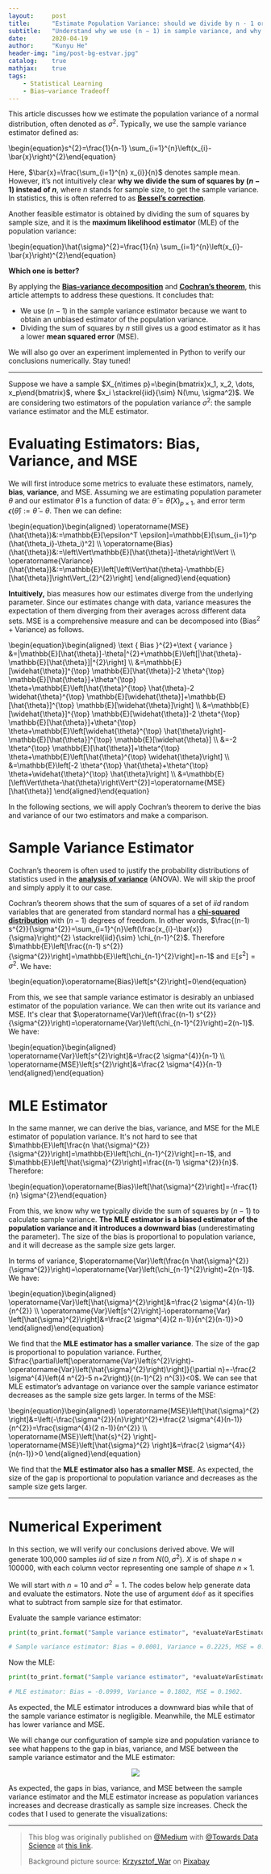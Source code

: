 ```yaml
---
layout:     post
title:      "Estimate Population Variance: should we divide by n - 1 or n"
subtitle:   "Understand why we use (n − 1) in sample variance, and why dividing by n still gives us a good estimator"
date:       2020-04-19
author:     "Kunyu He"
header-img: "img/post-bg-estvar.jpg"
catalog:    true
mathjax:    true
tags:
    - Statistical Learning
    - Bias–variance Tradeoff
---
```


This article discusses how we estimate the population variance of a normal distribution, often denoted as $\sigma^2$. Typically, we use the sample variance estimator defined as:

\begin{equation}s^{2}=\frac{1}{n-1} \sum_{i=1}^{n}\left(x_{i}-\bar{x}\right)^{2}\end{equation}

Here, $\bar{x}=\frac{\sum_{i=1}^{n} x_{i}}{n}$ denotes sample mean. However, it’s not intuitively clear **why we divide the sum of squares by $(n - 1)$ instead of $n$**, where $n$ stands for sample size, to get the sample variance. In statistics, this is often referred to as [**Bessel’s correction**](https://en.wikipedia.org/wiki/Bessel's_correction).

Another feasible estimator is obtained by dividing the sum of squares by sample size, and it is the **maximum likelihood estimator** (MLE) of the population variance:

\begin{equation}\hat{\sigma}^{2}=\frac{1}{n} \sum_{i=1}^{n}\left(x_{i}-\bar{x}\right)^{2}\end{equation}

**Which one is better?**

By applying the [**Bias-variance decomposition**](https://www.wikiwand.com/en/Bias–variance_tradeoff) and [**Cochran’s theorem**](https://www.wikiwand.com/en/Cochran's_theorem), this article attempts to address these questions. It concludes that:

- We use $(n - 1)$ in the sample variance estimator because we want to obtain an unbiased estimator of the population variance.
- Dividing the sum of squares by $n$ still gives us a good estimator as it has a lower **mean squared error** (MSE).

We will also go over an experiment implemented in Python to verify our conclusions numerically. Stay tuned!

---

Suppose we have a sample $X_{n\times p}=\begin{bmatrix}x_1, x_2, \dots, x_p\end{bmatrix}$, where $x_i \stackrel{iid}{\sim} N(\mu, \sigma^2)$. We are considering two estimators of the population variance $\sigma^2$: the sample variance estimator and the MLE estimator.

# **Evaluating Estimators: Bias, Variance, and MSE**

We will first introduce some metrics to evaluate these estimators, namely, **bias**, **variance**, and MSE. Assuming we are estimating population parameter $\theta$ and our estimator $\hat{\theta}$ is a function of data: $\hat{\theta}=\hat{\theta}\left(X\right)_{p\times 1}$, and error term $\epsilon\left(\hat{\theta}\right):=\hat{\theta}-\theta$. Then we can define:

\begin{equation}\begin{aligned}
\operatorname{MSE}(\hat{\theta})&:=\mathbb{E}[\epsilon^T \epsilon]=\mathbb{E}[\sum_{i=1}^p (\hat{\theta_i}-\theta_i)^2] \\\ \operatorname{Bias}(\hat{\theta})&:=\left\Vert\mathbb{E}[\hat{\theta}]-\theta\right\Vert \\\ \operatorname{Variance}(\hat{\theta})&:=\mathbb{E}\left[\left\Vert\hat{\theta}-\mathbb{E}[\hat{\theta}]\right\Vert_{2}^{2}\right] \end{aligned}\end{equation}

**Intuitively,** bias measures how our estimates diverge from the underlying parameter. Since our estimates change with data, variance measures the expectation of them diverging from their averages across different data sets. MSE is a comprehensive measure and can be decomposed into $(\text{Bias}^2 + \text{Variance})$ as follows.

\begin{equation}\begin{aligned} \text { Bias }^{2}+\text { variance } &=\|\mathbb{E}[\hat{\theta}]-\theta\|^{2}+\mathbb{E}\left[\|\hat{\theta}-\mathbb{E}[\hat{\theta}]\|^{2}\right] \\\ &=\mathbb{E}[\widehat{\theta}]^{\top} \mathbb{E}[\hat{\theta}]-2 \theta^{\top} \mathbb{E}[\hat{\theta}]+\theta^{\top} \theta+\mathbb{E}\left[\hat{\theta}^{\top} \hat{\theta}-2 \widehat{\theta}^{\top} \mathbb{E}[\widehat{\theta}]+\mathbb{E}[\hat{\theta}]^{\top} \mathbb{E}[\widehat{\theta}]\right] \\\ &=\mathbb{E}[\widehat{\theta}]^{\top} \mathbb{E}[\widehat{\theta}]-2 \theta^{\top} \mathbb{E}[\hat{\theta}]+\theta^{\top} \theta+\mathbb{E}\left[\widehat{\theta}^{\top} \hat{\theta}\right]-\mathbb{E}[\hat{\theta}]^{\top} \mathbb{E}[\widehat{\theta}] \\\ &=-2 \theta^{\top} \mathbb{E}[\hat{\theta}]+\theta^{\top} \theta+\mathbb{E}\left[\hat{\theta}^{\top} \widehat{\theta}\right] \\\ &=\mathbb{E}\left[-2 \theta^{\top} \hat{\theta}+\theta^{\top} \theta+\widehat{\theta}^{\top} \hat{\theta}\right] \\\ &=\mathbb{E}[\left\Vert\theta-\hat{\theta}\right\Vert^{2}]=\operatorname{MSE}[\hat{\theta}] \end{aligned}\end{equation}

In the following sections, we will apply Cochran’s theorem to derive the bias and variance of our two estimators and make a comparison.

# Sample Variance Estimator

Cochran’s theorem is often used to justify the probability distributions of statistics used in the [**analysis of variance**](https://www.wikiwand.com/en/Analysis_of_variance) (ANOVA). We will skip the proof and simply apply it to our case.

Cochran’s theorem shows that the sum of squares of a set of $iid$ random variables that are generated from standard normal has a [**chi-squared distribution**](https://www.wikiwand.com/en/Chi-squared_distribution) with $(n - 1)$ degrees of freedom. In other words, $\frac{(n-1) s^{2}}{\sigma^{2}}=\sum_{i=1}^{n}\left(\frac{x_{i}-\bar{x}}{\sigma}\right)^{2} \stackrel{iid}{\sim} \chi_{n-1}^{2}$. Therefore $\mathbb{E}\left[\frac{(n-1) s^{2}}{\sigma^{2}}\right]=\mathbb{E}\left[\chi_{n-1}^{2}\right]=n-1$ and $\mathbb{E}\left[s^{2}\right]=\sigma^{2}$. We have:

\begin{equation}\operatorname{Bias}\left[s^{2}\right]=0\end{equation}

From this, we see that sample variance estimator is desirably an unbiased estimator of the population variance. We can then write out its variance and MSE. It's clear that $\operatorname{Var}\left(\frac{(n-1) s^{2}}{\sigma^{2}}\right)=\operatorname{Var}\left(\chi_{n-1}^{2}\right)=2(n-1)$. We have:

\begin{equation}\begin{aligned}
\operatorname{Var}\left[s^{2}\right]&=\frac{2 \sigma^{4}}{n-1} \\\ \operatorname{MSE}\left[s^{2}\right]&=\frac{2 \sigma^{4}}{n-1}
\end{aligned}\end{equation}

# MLE Estimator

In the same manner, we can derive the bias, variance, and MSE for the MLE estimator of population variance. It's not hard to see that $\mathbb{E}\left[\frac{n \hat{\sigma}^{2}}{\sigma^{2}}\right]=\mathbb{E}\left[\chi_{n-1}^{2}\right]=n-1$, and $\mathbb{E}\left[\hat{\sigma}^{2}\right]=\frac{(n-1) \sigma^{2}}{n}$. Therefore:

\begin{equation}\operatorname{Bias}\left[\hat{\sigma}^{2}\right]=-\frac{1}{n} \sigma^{2}\end{equation}

From this, we know why we typically divide the sum of squares by $(n - 1)$ to calculate sample variance. **The MLE estimator is a biased estimator of the population variance and it introduces a downward bias** (underestimating the parameter). The size of the bias is proportional to population variance, and it will decrease as the sample size gets larger.

In terms of variance, $\operatorname{Var}\left(\frac{n \hat{\sigma}^{2}}{\sigma^{2}}\right)=\operatorname{Var}\left(\chi_{n-1}^{2}\right)=2(n-1)$. We have:

\begin{equation}\begin{aligned}
\operatorname{Var}\left[\hat{\sigma}^{2}\right]&=\frac{2 \sigma^{4}(n-1)}{n^{2}} \\\ \operatorname{Var}\left[s^{2}\right]-\operatorname{Var} \left[\hat{\sigma}^{2}\right]&=\frac{2 \sigma^{4}(2 n-1)}{n^{2}(n-1)}>0
\end{aligned}\end{equation}

We find that the **MLE estimator has a smaller variance**. The size of the gap is proportional to population variance. Further, $\frac{\partial\left[\operatorname{Var}\left(s^{2}\right)-\operatorname{Var}\left(\hat{\sigma}^{2}\right)\right]}{\partial n}=-\frac{2 \sigma^{4}\left(4 n^{2}-5 n+2\right)}{(n-1)^{2} n^{3}}<0$. We can see that MLE estimator’s advantage on variance over the sample variance estimator decreases as the sample size gets larger. In terms of the MSE:

\begin{equation}\begin{aligned}
\operatorname{MSE}\left[\hat{\sigma}^{2} \right]&=\left(-\frac{\sigma^{2}}{n}\right)^{2}+\frac{2 \sigma^{4}(n-1)}{n^{2}}=\frac{\sigma^{4}(2 n-1)}{n^{2}} \\\ \operatorname{MSE}\left[\hat{s}^{2} \right]- \operatorname{MSE}\left[\hat{\sigma}^{2} \right]&=\frac{2 \sigma^{4}}{n(n-1)}>0
\end{aligned}\end{equation}

We find that the **MLE estimator also has a smaller MSE.** As expected, the size of the gap is proportional to population variance and decreases as the sample size gets larger.

---

# Numerical Experiment

In this section, we will verify our conclusions derived above. We will generate 100,000 samples $iid$ of size $n$ from $N(0, \sigma^2)$. $X$ is of shape $n × 100000$, with each column vector representing one sample of shape $n × 1$.

<script src="https://gist.github.com/KunyuHe/da9b9d561b4e86e59f94cbe35fe81427.js"></script>

We will start with $n = 10$ and $\sigma^2 = 1$. The codes below help generate data and evaluate the estimators. Note the use of argument `ddof` as it specifies what to subtract from sample size for that estimator.

<script src="https://gist.github.com/KunyuHe/786d2344200f6474b7f71239ebf69dce.js"></script>

Evaluate the sample variance estimator:

```python
print(to_print.format("Sample variance estimator", *evaluateVarEstimator(X)))

# Sample variance estimator: Bias = 0.0001, Variance = 0.2225, MSE = 0.2225.
```

Now the MLE:

````python
print(to_print.format("Sample variance estimator", *evaluateVarEstimator(X, ddof=0)))

# MLE estimator: Bias = -0.0999, Variance = 0.1802, MSE = 0.1902.
````

As expected, the MLE estimator introduces a downward bias while that of the sample variance estimator is negligible. Meanwhile, the MLE estimator has lower variance and MSE.

We will change our configuration of sample size and population variance to see what happens to the gap in bias, variance, and MSE between the sample variance estimator and the MLE estimator:

<script src="https://gist.github.com/KunyuHe/baec1f275b1a101f701fa4554818a81c.js"></script>

<div style="text-align:center"><img src="/img/in-post/estvar-1.png" /></div>

As expected, the gaps in bias, variance, and MSE between the sample variance estimator and the MLE estimator increase as population variances increases and decrease drastically as sample size increases. Check the codes that I used to generate the visualizations:

<script src="https://gist.github.com/KunyuHe/91ff744f377bbe5bc471cf83fa83aacd.js"></script>

---

> This blog was originally published on [@Medium](https://medium.com/) with [@Towards Data Science](https://towardsdatascience.com/) at [this link](https://towardsdatascience.com/statistics-in-ml-estimating-population-variance-1f484184f247).
>
> Background picture source: [Krzysztof_War](https://pixabay.com/users/krzysztof_war-15416064/) on [Pixabay](https://pixabay.com/)